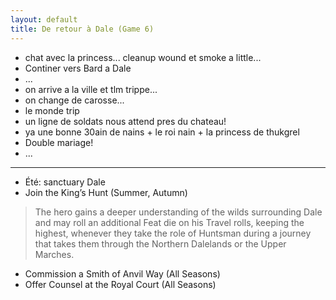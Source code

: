 ```yaml
---
layout: default
title: De retour à Dale (Game 6)
---
```


- chat avec la princess... cleanup wound et smoke a little...
- Continer vers Bard a Dale
- ...
- on arrive a la ville et tlm trippe...
- on change de carosse...
- le monde trip
- un ligne de soldats nous attend pres du chateau!
- ya une bonne 30ain de nains + le roi nain + la princess de thukgrel
- Double mariage!
- ...

--- 

- Été: sanctuary Dale
- Join the King’s Hunt (Summer, Autumn)
> The hero gains a deeper understanding of the wilds surrounding Dale and may roll an additional Feat die on his Travel rolls, keeping the highest, whenever they take the role of Huntsman during a journey that takes them through the Northern Dalelands or the Upper Marches.
- Commission a Smith of Anvil Way (All Seasons)
- Offer Counsel at the Royal Court (All Seasons)
